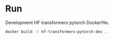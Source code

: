 # Run

Development HF transformers pytorch Dockerfile.

```bash
docker build -t hf-transformers-pytorch-dev .
```